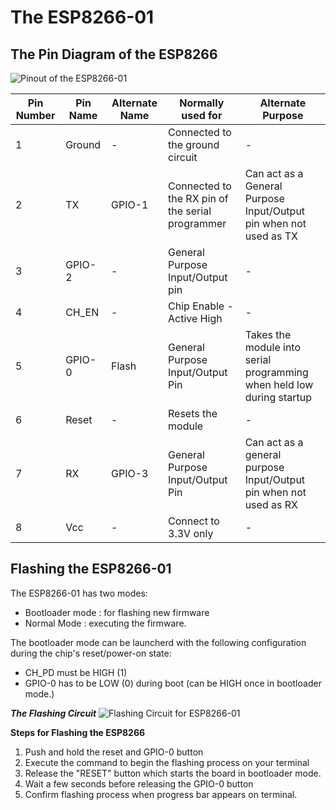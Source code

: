 # The ESP8266-01

## The Pin Diagram of the ESP8266

![Pinout of the ESP8266-01](https://components101.com/sites/default/files/component_pin/ESP8266-Pinout.png)

| Pin Number | Pin Name | Alternate Name | Normally used for                                | Alternate Purpose                                                     |
| ---------- | -------- | -------------- | ------------------------------------------------ | --------------------------------------------------------------------- |
| 1          | Ground   | -              | Connected to the ground circuit                  | -                                                                     |
| 2          | TX       | GPIO-1         | Connected to the RX pin of the serial programmer | Can act as a General Purpose Input/Output pin when not used as TX     |
| 3          | GPIO-2   | -              | General Purpose Input/Output pin                 | -                                                                     |
| 4          | CH_EN    | -              | Chip Enable - Active High                        | -                                                                     |
| 5          | GPIO-0   | Flash          | General Purpose Input/Output Pin                 | Takes the module into serial programming when held low during startup |
| 6          | Reset    | -              | Resets the module                                | -                                                                     |
| 7          | RX       | GPIO-3         | General Purpose Input/Output Pin                 | Can act as a general purpose Input/Output pin when not used as RX     |
| 8          | Vcc      | -              | Connect to 3.3V only                             | -                                                                     |

## Flashing the ESP8266-01

The ESP8266-01 has two modes:

- Bootloader mode : for flashing new firmware
- Normal Mode : executing the firmware.

The bootloader mode can be launcherd with the following configuration during the chip's reset/power-on state:
- CH_PD must be HIGH (1)
- GPIO-0 has to be LOW (0) during boot (can be HIGH once in bootloader mode.)

**_The Flashing Circuit_**
![Flashing Circuit for ESP8266-01](https://www.iot-experiments.com/content/images/2016/02/esp-8266-programmer_schema.png)

**Steps for Flashing the ESP8266**

1. Push and hold the reset and GPIO-0 button
1. Execute the command to begin the flashing process on your terminal
1. Release the "RESET" button which starts the board in bootloader mode.
1. Wait a few seconds before releasing the GPIO-0 button
1. Confirm flashing process when progress bar appears on terminal.
